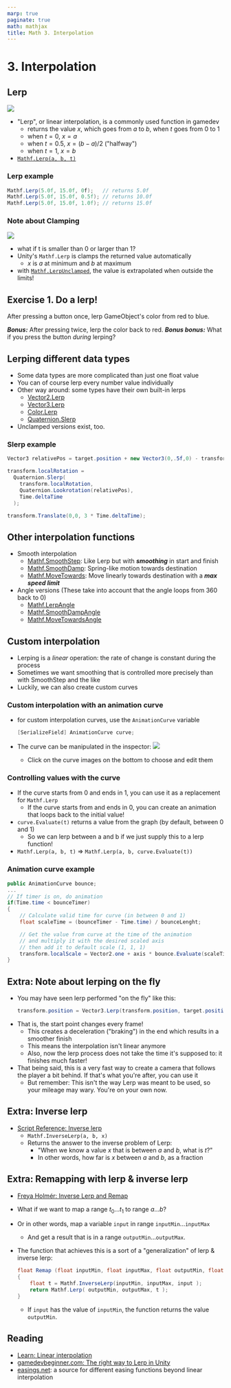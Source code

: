 ```yaml
---
marp: true
paginate: true
math: mathjax
title: Math 3. Interpolation
---
```

<!-- headingDivider: 3 -->
<!-- class: invert -->

# 3. Interpolation

## Lerp

  ![](imgs/lerp.png)
  * "Lerp", or  linear interpolation, is a commonly used function in gamedev
    * returns the value $x$, which goes from $a$ to $b$, when $t$ goes from $0$ to $1$
    * when $t = 0$, $x = a$
    * when $t = 0.5$, $x = (b - a) / 2$ ("halfway")
    * when $t = 1$, $x = b$
  * [`Mathf.Lerp(a, b, t)`](https://docs.unity3d.com/ScriptReference/Mathf.Lerp.html)

### Lerp example

```c#
Mathf.Lerp(5.0f, 15.0f, 0f);   // returns 5.0f
Mathf.Lerp(5.0f, 15.0f, 0.5f); // returns 10.0f
Mathf.Lerp(5.0f, 15.0f, 1.0f); // returns 15.0f
```

### Note about Clamping

![](imgs/lerp-unclamped.png)

* what if t is smaller than 0 or larger than 1?
* Unity's `Mathf.Lerp` is clamps the returned value automatically
  * $x$ is $a$ at minimum and $b$ at maximum
* with [`Mathf.LerpUnclamped`](https://docs.unity3d.com/ScriptReference/Mathf.LerpUnclamped.html), the value is extrapolated when outside the limits!

## Exercise 1. Do a lerp!
<!-- _backgroundColor: #29366f -->
After pressing a button once, lerp GameObject's color from red to blue.

***Bonus:*** After pressing twice, lerp the color back to red.
***Bonus bonus:*** What if you press the button _during_ lerping?

## Lerping different data types

* Some data types are more complicated than just one float value
* You can of course lerp every number value individually
* Other way around: some types have their own built-in lerps
  * [Vector2.Lerp](https://docs.unity3d.com/ScriptReference/Vector2.Lerp.html)
  * [Vector3.Lerp](https://docs.unity3d.com/ScriptReference/Vector3.Lerp.html)
  * [Color.Lerp](https://docs.unity3d.com/ScriptReference/Color.Lerp.html)
  * [Quaternion.Slerp](https://docs.unity3d.com/ScriptReference/Quaternion.Slerp.html)
* Unclamped versions exist, too.

### Slerp example

```c#
Vector3 relativePos = target.position + new Vector3(0,.5f,0) - transform.position;

transform.localRotation = 
  Quaternion.Slerp(
    transform.localRotation,
    Quaternion.Lookrotation(relativePos),
    Time.deltaTime
  );

transform.Translate(0,0, 3 * Time.deltaTime);
```


## Other interpolation functions

* Smooth interpolation
  * [Mathf.SmoothStep](https://docs.unity3d.com/ScriptReference/Mathf.SmoothStep.html): Like Lerp but with ***smoothing*** in start and finish 
  * [Mathf.SmoothDamp](https://docs.unity3d.com/ScriptReference/Mathf.SmoothDamp.html): Spring-like motion towards destination
  * [Mathf.MoveTowards](https://docs.unity3d.com/ScriptReference/Mathf.MoveTowards.html): Move linearly towards destination with a ***max speed limit***
* Angle versions (These take into account that the angle loops from 360 back to 0)
  * [Mathf.LerpAngle](https://docs.unity3d.com/ScriptReference/Mathf.LerpAngle.html)
  * [Mathf.SmoothDampAngle](https://docs.unity3d.com/ScriptReference/Mathf.SmoothDampAngle.html)
  * [Mathf.MoveTowardsAngle](https://docs.unity3d.com/ScriptReference/Mathf.MoveTowardsAngle.html)

## Custom interpolation

* Lerping is a *linear* operation: the rate of change is constant during the process
* Sometimes we want smoothing that is controlled more precisely than with SmoothStep and the like
* Luckily, we can also create custom curves

### Custom interpolation with an animation curve

* for custom interpolation curves, use the `AnimationCurve` variable
  
  ```c#
  [SerializeField] AnimationCurve curve;
  ```
* The curve can be manipulated in the inspector:
  ![](imgs/animation-curve.png)
  * Click on the curve images on the bottom to choose and edit them

### Controlling values with the curve

* If the curve starts from 0 and ends in 1, you can use it as a replacement for `Mathf.Lerp`
  * If the curve starts from and ends in 0, you can create an animation that loops back to the initial value!
* `curve.Evaluate(t)` returns a value from the graph (by default, between 0 and 1)
  * So we can lerp between a and b if we just supply this to a lerp function!
* `Mathf.Lerp(a, b, t)` $\Rightarrow$ `Mathf.Lerp(a, b, curve.Evaluate(t))`

### Animation curve example

```c#
public AnimationCurve bounce;
...
// If timer is on, do animation
if(Time.time < bounceTimer)
{
    // Calculate valid time for curve (in between 0 and 1)
    float scaleTime = (bounceTimer - Time.time) / bounceLenght;

    // Get the value from curve at the time of the animation
    // and multiply it with the desired scaled axis
    // then add it to default scale (1, 1, 1)
    transform.localScale = Vector2.one + axis * bounce.Evaluate(scaleTime);
}
```

## Extra: Note about lerping on the fly
<!-- _backgroundColor: #5d275d -->

* You may have seen lerp performed "on the fly" like this:
  ```c#
  transform.position = Vector3.Lerp(transform.position, target.position, Time.deltaTime);
  ```
* That is, the start point changes every frame!
  * This creates a deceleration ("braking") in the end which results in a smoother finish
  * This means the interpolation isn't linear anymore
  * Also, now the lerp process does not take the time it's supposed to: it finishes much faster!
* That being said, this is a very fast way to create a camera that follows the player a bit behind. If that's what you're after, you can use it
  * But remember: This isn't the way Lerp was meant to be used, so your mileage may wary. You're on your own now.

## Extra: Inverse lerp
<!-- _backgroundColor: #5d275d -->

* [Script Reference: Inverse lerp](https://docs.unity3d.com/ScriptReference/Mathf.InverseLerp.html)
  * `Mathf.InverseLerp(a, b, x)`
  * Returns the answer to the inverse problem of Lerp:
    * "When we know a value $x$ that is between $a$ and $b$, what is $t$?"
    * In other words, how far is $x$ between $a$ and $b$, as a fraction

## Extra: Remapping with lerp & inverse lerp
<!-- _backgroundColor: #5d275d -->

* [Freya Holmér: Inverse Lerp and Remap](https://www.gamedev.net/articles/programming/general-and-gameplay-programming/inverse-lerp-a-super-useful-yet-often-overlooked-function-r5230/)

* What if we want to map a range $t_0 \dots t_1$ to range $a \dots b$?
* Or in other words, map a variable `input` in range `inputMin`$\dots$`inputMax` 
  * And get a result that is in a range `outputMin`$\dots$`outputMax`.
* The function that achieves this is a sort of a "generalization" of lerp & inverse lerp:
    ```c#
    float Remap (float inputMin, float inputMax, float outputMin, float outputMax, float input)
    {
        float t = Mathf.InverseLerp(inputMin, inputMax, input );
        return Mathf.Lerp( outputMin, outputMax, t );
    }
    ```
  * If `input` has the value of `inputMin`, the function returns the value `outputMin`.

## Reading

* [Learn: Linear interpolation](https://learn.unity.com/tutorial/linear-interpolation?uv=2019.3&courseId=5c61706dedbc2a324a9b022d&projectId=5c8920b4edbc2a113b6bc26a#5c8a48bdedbc2a001f47cef6)
* [gamedevbeginner.com: The right way to Lerp in Unity](https://gamedevbeginner.com/the-right-way-to-lerp-in-unity-with-examples/#lerp_vector3)
* [easings.net](https://easings.net/): a source for different easing functions beyond linear interpolation